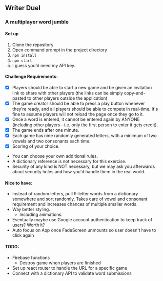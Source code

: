 ## Writer Duel
### A multiplayer word jumble
#### Set up
1. Clone the repository
2. Open command prompt in the project directory
3. `npm install`
4. `npm start`
5. I guess you'd need my API key.
#### Challenge Requirements:
- [x] Players should be able to start a new game and be given an invitation link to share with other players (the links can be simply copy-and-pasted to other players outside the application)
- [x] The game creator should be able to press a play button whenever they're ready, and all players should be able to compete in real-time. It's fine to assume players will not reload the page once they go to it.
- [x] Once a word is entered, it cannot be entered again by ANYONE (including other players - i.e. only the first person to enter it gets credit).
- [x] The game ends after one minute.
- [x] Each game has nine randomly generated letters, with a minimum of two vowels and two consonants each time.
- [x] Scoring of your choice.
- You can choose your own additional rules.
- A dictionary reference is not necessary for this exercise.
- Security of any kind is NOT necessary, but we may ask you afterwards about security holes and how you'd handle them in the real world.

#### Nice to have:
* Instead of random letters, pull 9-letter words from a dictionary somewhere and sort randomly. Takes care of vowel and consonant requirement and increases chances of multiple smaller words.
* Way better styling.
  * Including animations.
* Eventually maybe use Google account authentication to keep track of users? Worth it?
* Auto focus on App once FadeScreen unmounts so user doesn't have to click again

#### TODO:
* Firebase functions
  * Destroy game when players are finished
* Set up react router to handle the URL for a specific game
* Connect with a dictionary API to validate word submissions
